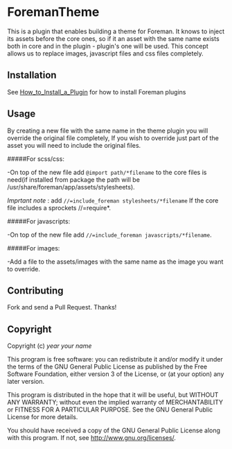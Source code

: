 # ForemanTheme

This is a plugin that enables building a theme for Foreman.
It knows to inject its assets before the core ones, so
if it an asset with the same name exists both in core and
in the plugin - plugin's one will be used.
This concept allows us to replace images, javascript files and
css files completely.

## Installation

See [How_to_Install_a_Plugin](http://projects.theforeman.org/projects/foreman/wiki/How_to_Install_a_Plugin)
for how to install Foreman plugins

## Usage

By creating a new file with the same name in the theme plugin you will override the original file completely,
If you wish to override just part of the asset you will need to include the original files.

#####For scss/css:

-On top of the new file add `@import path/*filename` to the core files is need(if installed from package the path will be /usr/share/foreman/app/assets/stylesheets).

*Imprtant note* : add `//=include_foreman stylesheets/*filename` If the core file includes a sprockets //=require*.

#####For javascripts:

-On top of the new file add `//=include_foreman javascripts/*filename`.

#####For images:

-Add a file to the assets/images with the same name as the image you want to override.

## Contributing

Fork and send a Pull Request. Thanks!

## Copyright

Copyright (c) *year* *your name*

This program is free software: you can redistribute it and/or modify
it under the terms of the GNU General Public License as published by
the Free Software Foundation, either version 3 of the License, or
(at your option) any later version.

This program is distributed in the hope that it will be useful,
but WITHOUT ANY WARRANTY; without even the implied warranty of
MERCHANTABILITY or FITNESS FOR A PARTICULAR PURPOSE.  See the
GNU General Public License for more details.

You should have received a copy of the GNU General Public License
along with this program.  If not, see <http://www.gnu.org/licenses/>.

